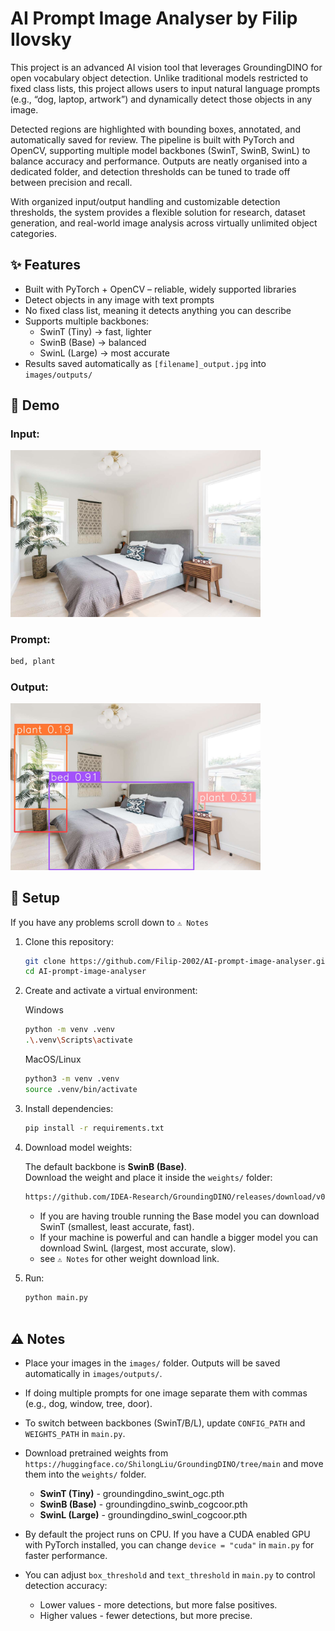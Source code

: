 # AI Prompt Image Analyser by Filip Ilovsky

This project is an advanced AI vision tool that leverages GroundingDINO for open vocabulary object detection. Unlike traditional models restricted to fixed class lists, this project allows users to input natural language prompts (e.g., “dog, laptop, artwork”) and dynamically detect those objects in any image.

Detected regions are highlighted with bounding boxes, annotated, and automatically saved for review. The pipeline is built with PyTorch and OpenCV, supporting multiple model backbones (SwinT, SwinB, SwinL) to balance accuracy and performance. Outputs are neatly organised into a dedicated folder, and detection thresholds can be tuned to trade off between precision and recall.

With organized input/output handling and customizable detection thresholds, the system provides a flexible solution for research, dataset generation, and real-world image analysis across virtually unlimited object categories.


## ✨ Features
- Built with PyTorch + OpenCV – reliable, widely supported libraries
- Detect objects in any image with text prompts
- No fixed class list, meaning it detects anything you can describe
- Supports multiple backbones:
  - SwinT (Tiny) → fast, lighter
  - SwinB (Base) → balanced
  - SwinL (Large) → most accurate
- Results saved automatically as `[filename]_output.jpg` into `images/outputs/`


## 🎥 Demo

### Input:

<img src="demo_pics/room.jpg" width="400">


### Prompt:

```bash
bed, plant
```

### Output:

<img src="demo_pics/room_output.jpg" width="400">



## 🚀 Setup

If you have any problems scroll down to `⚠️ Notes`

1. Clone this repository:
   ```bash
   git clone https://github.com/Filip-2002/AI-prompt-image-analyser.git
   cd AI-prompt-image-analyser


2. Create and activate a virtual environment:

   Windows

   ```bash
   python -m venv .venv
   .\.venv\Scripts\activate
   ```

   MacOS/Linux

   ```bash
   python3 -m venv .venv
   source .venv/bin/activate
   ```


3. Install dependencies:
   ```bash
   pip install -r requirements.txt


4. Download model weights:

   The default backbone is **SwinB (Base)**.  
   Download the weight and place it inside the `weights/` folder:
   
   ```bash
   https://github.com/IDEA-Research/GroundingDINO/releases/download/v0.1.0-alpha2/groundingdino_swinb_cogcoor.pth
   ```

   - If you are having trouble running the Base model you can download SwinT (smallest, least accurate, fast).
   - If your machine is powerful and can handle a bigger model you can download SwinL (largest, most accurate, slow).
   - see `⚠️ Notes` for other weight download link.

5. Run:
   ```bash
   python main.py
   
   

## ⚠️ Notes

- Place your images in the `images/` folder. Outputs will be saved automatically in `images/outputs/`.

- If doing multiple prompts for one image separate them with commas (e.g., dog, window, tree, door).

- To switch between backbones (SwinT/B/L), update `CONFIG_PATH` and `WEIGHTS_PATH` in `main.py`.

- Download pretrained weights from `https://huggingface.co/ShilongLiu/GroundingDINO/tree/main` and move them into the `weights/` folder.
  - **SwinT (Tiny)** - groundingdino_swint_ogc.pth
  - **SwinB (Base)** - groundingdino_swinb_cogcoor.pth
  - **SwinL (Large)** - groundingdino_swinl_cogcoor.pth

- By default the project runs on CPU. If you have a CUDA enabled GPU with PyTorch installed, you can change `device = "cuda"` in `main.py` for faster performance.

- You can adjust `box_threshold` and `text_threshold` in `main.py` to control detection accuracy:
  - Lower values - more detections, but more false positives.
  - Higher values - fewer detections, but more precise.





